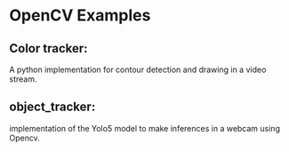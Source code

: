 # OpenCV Examples


## Color tracker:

A python implementation for contour detection and drawing in a video stream.


## object_tracker:

implementation of the Yolo5 model to make inferences in a webcam using Opencv.
